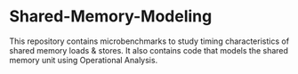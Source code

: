 # Shared-Memory-Modeling
This repository contains microbenchmarks to study timing characteristics of shared memory loads &amp; stores. It also contains code that models the shared memory unit using Operational Analysis. 
